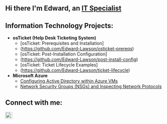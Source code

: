 ## Hi there I'm Edward, an <a href= "https://www.linkedin.com/in/edward-lawson-7b76a8359">IT Specialist</a>

<h2>Information Technology Projects:</h2>

- <b>osTicket (Help Desk Ticketing System)</b>
  - [osTicket: Prerequisites and Installation]
  - (https://github.com/Edward-Lawson/osticket-prereqs)
  - [osTicket: Post-Installation Configuration]
  - (https://github.com/Edward-Lawson/post-install-config)
  - [osTicket: Ticket Lifecycle Examples]
  - (https://github.com/Edward-Lawson/ticket-lifecycle)
- <b>Microsoft Azure</b>
  - [Configuring Active Directory within Azure VMs](https://github.com/Edward-Lawson/configure-ad)
  - [Network Security Groups (NSGs) and Inspecting Network Protocols](https://github.com/Edward-Lawson/azure-network-protocols)

<h2>Connect with me:</h2>

[<img align="left" alt="Edward | LinkedIn" width="22px" src="https://cdn.jsdelivr.net/npm/simple-icons@v3/icons/linkedin.svg" />][linkedin]

[linkedin]: https://linkedin.com/in/edward-lawson-7b76a8359
